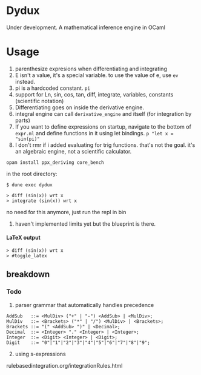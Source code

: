 # Dydux 
Under development. A mathematical inference engine in OCaml

# Usage
1. parenthesize expresions when differentiating and integrating
2. E isn't a value, it's a special variable. to use the value of e, use `ev` instead.
3. pi is a hardcoded constant. `pi`
4. support for Ln, sin, cos, tan, diff, integrate, variables, constants (scientific notation)
5. Differentiating goes on inside the derivative engine. 
6. integral engine can call `derivative_engine` and itself (for integration by parts)
7. If you want to define expressions on startup, navigate to the bottom of `expr.ml` and define functions in it using let bindings. `p "let x = "sin(pi)"`
8. I don't rmr if i added evaluating for trig functions. that's not the goal. it's an algebraic engine, not a scientific calculator.


```shell
opam install ppx_deriving core_bench
```
in the root directory:
```shell
$ dune exec dydux

> diff (sin(x)) wrt x
> integrate (sin(x)) wrt x
```

no need for this anymore, just run the repl in bin

1. haven't implemented limits yet but the blueprint is there. 

#### LaTeX output
```shell
> diff (sin(x)) wrt x
> #toggle_latex

```

## breakdown




### Todo 

1. parser grammar that automatically handles precedence

```bnf
AddSub   ::= <MulDiv> ("+" | "-") <AddSub> | <MulDiv>;
MulDiv   ::= <Brackets> ("*" | "/") <MulDiv> | <Brackets>;
Brackets ::= "(" <AddSub> ")" | <Decimal>;
Decimal  ::= <Integer> "." <Integer> | <Integer>;
Integer  ::= <Digit> <Integer> | <Digit>;
Digit    ::= "0"|"1"|"2"|"3"|"4"|"5"|"6"|"7"|"8"|"9";
```
2. using s-expressions



rulebasedintegration.org/integrationRules.html
